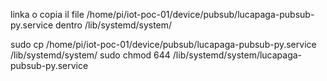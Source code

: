 linka o copia il file /home/pi/iot-poc-01/device/pubsub/lucapaga-pubsub-py.service dentro /lib/systemd/system/

sudo cp /home/pi/iot-poc-01/device/pubsub/lucapaga-pubsub-py.service /lib/systemd/system/
sudo chmod 644 /lib/systemd/system/lucapaga-pubsub-py.service
